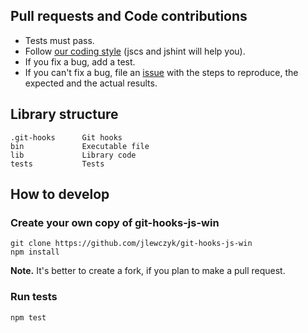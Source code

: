 ## Pull requests and Code contributions

* Tests must pass.
* Follow [our coding style](https://github.com/yandex/codestyle/blob/master/javascript.md) (jscs and jshint will help you).
* If you fix a bug, add a test.
* If you can't fix a bug, file an [issue](https://github.com/jlewczyk/git-hooks-js-win/issues/new) with the steps to reproduce, the expected and the actual results.

## Library structure
```
.git-hooks      Git hooks
bin             Executable file
lib             Library code
tests           Tests
```

## How to develop
### Create your own copy of git-hooks-js-win
```
git clone https://github.com/jlewczyk/git-hooks-js-win
npm install
```
**Note.** It's better to create a fork, if you plan to make a pull request.

### Run tests
```
npm test
```
